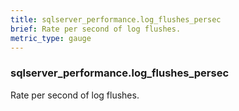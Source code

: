 ```yaml
---
title: sqlserver_performance.log_flushes_persec
brief: Rate per second of log flushes.
metric_type: gauge
---
```

### sqlserver_performance.log_flushes_persec

Rate per second of log flushes.